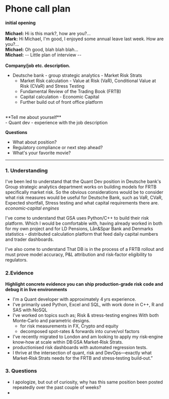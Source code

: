 # Phone call plan

**initial opening** \
<br>
**Michael:** Hi is this mark?, how are you?... \
**Mark:** Hi Michael, I'm good, I enjoyed some annual leave last week. How are you?... \
**Michael:** Oh good, blah blah blah... \
**Michael:** -- Little plan of interview -- \
<br>
**Company/job etc. description.**
- Deutsche bank - group strategic analytics - Market Risk Strats
  - Market Risk calculation - Value at Risk (VaR), Conditional Value at Risk (CVaR) and Stress Testing
  - Fundamental Review of the Trading Book (FRTB)
  - Capital calculation - Economic Capital
  - Further build out of front office platform
<br>
**Tell me about yourself** <br>
- Quant dev
- experience with the job description

<br>

**Questions**
- What about position?
- Regulatory compliance or next step ahead?
- What's your favorite movie?



--------------------------------------------------------------
### 1. Understanding
I've been led to understand that the Quant Dev position in Deutsche bank's Group strategic analytics department works on building models for FRTB specifically market risk. 
So the obvious considerations would be to consider what risk measures would be useful for Deutsche Bank, such as VaR, CVaR, Expected shortfall, Stress testing and what capital requirements there are. *economic‑capital engines*

I've come to understand that GSA uses Python/C++ to build their risk platform. Which I would be comfortable with, having already worked in both for my own project and for LD Pensions, Lån&Spar Bank and Denmarks statistics - distributed calculation platform that feed daily capital numbers and trader dashboards.

I've also come to understand That DB is in the process of a FRTB rollout and must prove model accuracy, P&L attribution and risk‑factor eligibility to regulators.

### 2.Evidence
**Highlight concrete evidence you can ship production-grade risk code and debug it in live environments**

- I'm a Quant developer with approximately 4 yrs experience.
- I've primarily used Python, Excel and SQL, with work done in C++, R and SAS with NoSQL
- I've worked on topics such as; Risk & stress-testing engines With both Monte‑Carlo and parametric designs.
  - for risk measurements in FX, Crypto and equity
  - decomposed spot-rates & forwards into curve/vol factors
- I've recently migrated to London and am looking to apply my risk‑engine know‑how at scale within DB GSA Market‑Risk Strats.
- productionised risk dashboards with automated regression tests.
- I thrive at the intersection of quant, risk and DevOps—exactly what Market‑Risk Strats needs for the FRTB and stress‑testing build‑out.”

### 3. Questions
- I apologize, but out of curiosity, why has this same position been posted repeatedly over the past couple of weeks?
- 

